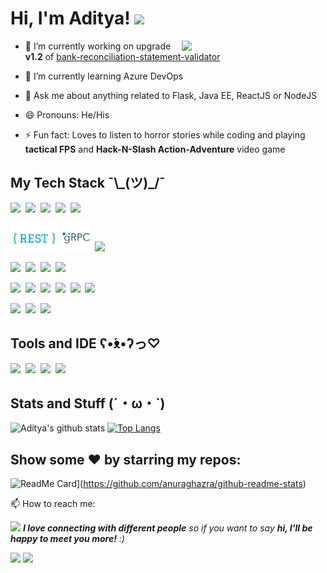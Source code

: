 <h1> Hi, I'm Aditya! <img height="50"  src="https://media.giphy.com/media/lTMEqFHbSAHsOIB3te/giphy.gif"/></h1> 
<img align='right' src="https://media.giphy.com/media/l0HlOdyGudJClwLgk/giphy.gif" width="230">
</em></p>


- 🔭 I’m currently working on upgrade **v1.2** of [bank-reconciliation-statement-validator](https://github.com/aditya109/bank-reconcilation-statement-validator)
- 🌱 I’m currently learning Azure DevOps

- 💬 Ask me about anything related to Flask, Java EE, ReactJS or NodeJS
- 😄 Pronouns: He/His
- ⚡ Fun fact: Loves to listen to horror stories while coding and playing **tactical FPS** and **Hack-N-Slash Action-Adventure** video game

<h2>My Tech Stack  ¯\_(ツ)_/¯</h2>

<img height="40" src="https://cdn.svgporn.com/logos/python.svg" />&nbsp;&nbsp;<img height="45" src="https://cdn.svgporn.com/logos/flask.svg" />&nbsp;&nbsp;<img height="45" src="https://cdn.svgporn.com/logos/java.svg" />&nbsp;&nbsp;<img height="45" src="https://cdn.svgporn.com/logos/nodejs-icon.svg" />&nbsp;&nbsp;<img height="45" src="https://cdn.svgporn.com/logos/gopher.svg" />

<img height="45" src="https://github.com/aditya109/aditya109/blob/master/assets/icons/1_uHzooF1EtgcKn9_XiSST4w.png" />&nbsp;&nbsp;<img height="45" src="https://github.com/aditya109/aditya109/blob/master/assets/icons/grpc-icon-color.png" />&nbsp;&nbsp;<img height="45" src="https://cdn.svgporn.com/logos/graphql.svg" />

<img height="45" src="https://cdn.svgporn.com/logos/mysql.svg" />&nbsp;&nbsp;<img height="45" src="https://cdn.svgporn.com/logos/postgresql.svg" />&nbsp;&nbsp;<img height="45" src="https://cdn.svgporn.com/logos/mongodb.svg" />&nbsp;&nbsp;<img height="45" src="https://cdn.svgporn.com/logos/firebase.svg" />

<img height="45" src="https://cdn.svgporn.com/logos/react.svg" />&nbsp;&nbsp;<img height="45" src="https://cdn.svgporn.com/logos/redux.svg" />&nbsp;&nbsp;<img height="45" src="https://cdn.svgporn.com/logos/html-5.svg" />&nbsp;&nbsp;<img height="45" src="https://cdn.svgporn.com/logos/sass.svg" />&nbsp;&nbsp;<img height="45" src="https://cdn.svgporn.com/logos/css-3.svg" />&nbsp;&nbsp;<img height="45" src="https://cdn.svgporn.com/logos/javascript.svg" />

<img height="45" src="https://cdn.svgporn.com/logos/git-icon.svg" />&nbsp;&nbsp;<img height="45" src="https://cdn.svgporn.com/logos/heroku-icon.svg" />&nbsp;&nbsp;<img height="45" src="https://cdn.svgporn.com/logos/travis-ci.svg">

<h2>Tools and IDE ʕ•́ᴥ•̀ʔっ♡</h2>

<img height="40" src="https://cdn.svgporn.com/logos/pycharm.svg" />&nbsp;&nbsp;<img height="40" src="https://cdn.svgporn.com/logos/visual-studio-code.svg" />&nbsp;&nbsp;<img height="40" src="https://cdn.svgporn.com/logos/intellij-idea.svg" />&nbsp;&nbsp;<img height="40" src="https://cdn.svgporn.com/logos/webstorm.svg" />

<h2>Stats and Stuff (´・ω・`)</h2>

![Aditya's github stats](https://github-readme-stats.vercel.app/api?username=aditya109&show_icons=true&theme=synthwave) 
[![Top Langs](https://github-readme-stats.vercel.app/api/top-langs/?username=aditya109&layout=compact&theme=synthwave)](https://github.com/aditya109/github-readme-stats)

<h2>Show some ❤ by starring my repos: </h2>

![ReadMe Card](https://github-readme-stats.vercel.app/api/pin/?username=anuraghazra&repo=github-readme-stats)](https://github.com/anuraghazra/github-readme-stats)

📫 How to reach me:

<img src="https://media.giphy.com/media/LnQjpWaON8nhr21vNW/giphy.gif" width="60"> <em><b>I love connecting with different people</b> so if you want to say <b>hi, I'll be happy to meet you more!</b> :)</em>
 
[<img height="20" src="https://cdn.svgporn.com/logos/twitter.svg" />](https://twitter.com/daitya961) 
[<img height="20" src="https://cdn.svgporn.com/logos/linkedin.svg" />](https://www.linkedin.com/in/aditya109/)

